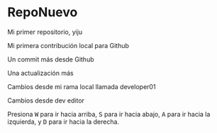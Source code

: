 # RepoNuevo
Mi primer repositorio, yiju

Mi primera contribución local para Github

Un commit más desde Github

Una actualización más 

Cambios desde mi rama local llamada developer01

Cambios desde dev editor 

Presiona <kbd>W</kbd> para ir hacia arriba, <kbd>S</kbd> para ir hacia abajo, <kbd>A</kbd> para ir hacia la izquierda, y <kbd>D</kbd> para ir hacia la derecha.
